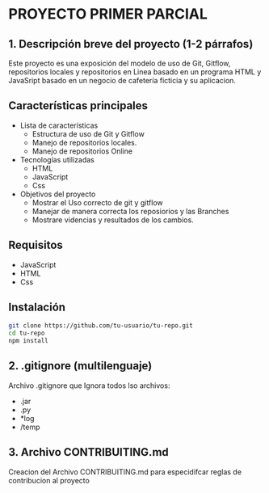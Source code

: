 # PROYECTO PRIMER PARCIAL
## 1. Descripción breve del proyecto (1-2 párrafos)

Este proyecto es una exposición del modelo de uso de Git, Gitflow, repositorios locales y repositorios en Linea basado en un programa HTML y JavaSript basado en un negocio de cafetería ficticia y su aplicacion.
## Características principales

- Lista de características
    * Estructura de uso de Git y Gitflow
    *  Manejo de repositorios locales.
    * Manejo de repositorios Online
- Tecnologías utilizadas
    - HTML
    - JavaScript
    - Css
- Objetivos del proyecto
    - Mostrar el Uso correcto de git y gitflow 
    - Manejar de manera correcta los reposiorios y las Branches
    - Mostrare videncias y resultados de los cambios.

## Requisitos

- JavaScript 
- HTML
- Css

## Instalación

```bash
git clone https://github.com/tu-usuario/tu-repo.git
cd tu-repo
npm install
```
## 2. .gitignore (multilenguaje)
Archivo .gitignore que Ignora todos lso archivos:
* .jar
* .py
* *log
* /temp
## 3. Archivo CONTRIBUITING.md 
Creacion del Archivo CONTRIBUITING.md para especidifcar reglas de contribucion al proyecto
